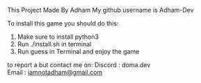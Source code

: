 This Project Made By Adham
My github username is Adham-Dev

To install this game you should do this:
1. Make sure to install python3
2. Run ./install.sh in terminal
3. Run guess in Terminal and enjoy the game 

to report a but contact me on:
Discord : doma.dev <br>
Email : iamnotadham@gmail.com
